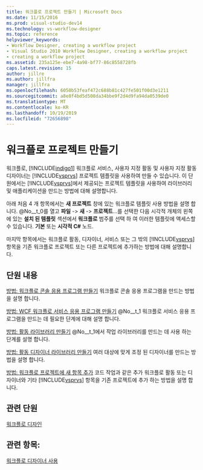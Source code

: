```yaml
---
title: 워크플로 프로젝트 만들기 | Microsoft Docs
ms.date: 11/15/2016
ms.prod: visual-studio-dev14
ms.technology: vs-workflow-designer
ms.topic: reference
helpviewer_keywords:
- Workflow Designer, creating a workflow project
- Visual Studio 2010 Workflow Designer, creating a workflow project
- creating a workflow project
ms.assetid: 235a125e-ebe7-4a98-bf77-86c8558728fb
caps.latest.revision: 15
author: jillre
ms.author: jillfra
manager: jillfra
ms.openlocfilehash: 6050b53feaf472c688b81c427fe501f00d3e1211
ms.sourcegitcommit: a8e8f4bd5d508da34bbe9f2d4d9fa94da0539de0
ms.translationtype: MT
ms.contentlocale: ko-KR
ms.lasthandoff: 10/19/2019
ms.locfileid: "72656898"
---
```

# <a name="creating-a-workflow-project"></a>워크플로 프로젝트 만들기
워크플로, [!INCLUDE[indigo1](../includes/indigo1-md.md)] 워크플로 서비스, 사용자 지정 활동 및 사용자 지정 활동 디자이너는 [!INCLUDE[vsprvs](../includes/vsprvs-md.md)] 프로젝트 템플릿을 사용하여 만들 수 있습니다. 이 단원에서는 [!INCLUDE[vsprvs](../includes/vsprvs-md.md)]에서 제공되는 프로젝트 템플릿을 사용하여 라이브러리 및 애플리케이션을 만드는 방법에 대해 설명합니다.

 아래 처음 4 개 항목에서는 **새 프로젝트** 창에 있는 워크플로 템플릿 사용 방법을 설명 합니다. @No__t_0를 열고 **파일**  -> **새**  -> **프로젝트**...를 선택한 다음 시각적 개체의 왼쪽에 있는 **설치 된 템플릿** 섹션에서 **워크플로** 범주를 선택 하 여 이러한 템플릿에 액세스할 수 있습니다.  **기본** 또는 **시각적 C#**  노드.

 마지막 항목에서는 워크플로 활동, 디자이너, 서비스 또는 그 밖의 [!INCLUDE[vsprvs](../includes/vsprvs-md.md)] 항목을 기존 워크플로 프로젝트 또는 다른 프로젝트에 추가하는 방법에 대해 설명합니다.

## <a name="in-this-section"></a>단원 내용
 [방법: 워크플로 콘솔 응용 프로그램 만들기](../workflow-designer/how-to-create-a-workflow-console-application.md) 워크플로 콘솔 응용 프로그램을 만드는 방법을 설명 합니다.

 [방법: WCF 워크플로 서비스 응용 프로그램 만들기](../workflow-designer/how-to-create-a-wcf-workflow-service-application.md) @No__t_1 워크플로 서비스 응용 프로그램을 만드는 데 필요한 단계에 대해 설명 합니다.

 [방법: 활동 라이브러리 만들기](../workflow-designer/how-to-create-an-activity-library.md) @No__t_1에서 작업 라이브러리를 만드는 데 사용 하는 단계를 설명 합니다.

 [방법: 활동 디자이너 라이브러리 만들기](../workflow-designer/how-to-create-an-activity-designer-library.md) 여러 대상에 맞게 조정 된 디자이너를 만드는 방법을 설명 합니다.

 [방법: 워크플로 프로젝트에 새 항목 추가](../workflow-designer/how-to-add-a-new-item-to-a-workflow-project.md) 코드 작업과 같은 추가 워크플로 활동 또는 디자이너와 기타 [!INCLUDE[vsprvs](../includes/vsprvs-md.md)] 항목을 기존 프로젝트에 추가 하는 방법을 설명 합니다.

## <a name="related-sections"></a>관련 단원
 [워크플로 디자인](https://msdn.microsoft.com/library/41f727b5-b142-4c1b-b046-492b96135ae6)

## <a name="see-also"></a>관련 항목:
 [워크플로 디자이너 사용](../workflow-designer/using-the-workflow-designer.md)